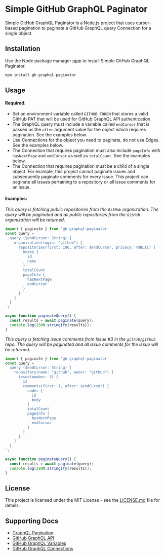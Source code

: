 # Simple GitHub GraphQL Paginator
Simple GitHub GraphQL Paginator is a Node.js project that uses cursor-based pagination to paginate a GitHub GraphQL query Connection for a single object.
  
## Installation
Use the Node package manager [npm](https://www.npmjs.com/package/gh-graphql-paginator) to install Simple GitHub GraphQL Paginator.

```bash
npm install gh-graphql-paginator
```

## Usage
#### Required:
- Set an environment variable called `GITHUB_TOKEN` that stores a valid GitHub PAT that will be used for GitHub GraphQL API authentication.
- The GraphQL query must include a variable called `endCursor` that is passed as the `after` argument value for the object which requires pagination. See the examples below.
- Use Connections for the object you need to paginate, do not use Edges. See the examples below.
- The Connection that requires pagination must also include `pageInfo` with `hasNextPage` and `endCursor` as well as `totalCount`. See the examples below.
- The Connection that requires pagination must be a child of a single object. For example, this project cannot paginate issues and subsequently paginate comments for every issue. This project can paginate all issues pertaining to a repository or all issue comments for an issue.

#### Examples:
_This query is fetching public repositories from the `GitHub` organization. The query will be paginated and all public repositories from the `GitHub` organization will be returned_.
```javascript
import { paginate } from 'gh-graphql-paginator'
const query = `
  query ($endCursor: String) {
    organization(login: "github") {
      repositories(first: 100, after: $endCursor, privacy: PUBLIC) {
        nodes {
          id
          name
        }
        totalCount
        pageInfo {
          hasNextPage
          endCursor
        }
      }
    }
  }
`;

async function paginateQuery() {
  const results = await paginate(query);
  console.log(JSON.stringify(results));
}
```

_This query is fetching issue comments from Issue #3 in the `github/github` repo. The query will be paginated and all issue comments for the issue will be returned_.
```javascript
import { paginate } from 'gh-graphql-paginator'
const query = `
  query ($endCursor: String) {
    repository(name: "github", owner: "github") {
      issue(number: 3) {
        id
        comments(first: 1, after: $endCursor) {
          nodes {
            id
            body
          }
          totalCount
          pageInfo {
            hasNextPage
            endCursor
          }
        }
      }
    }
  }
`;

async function paginateQuery() {
  const results = await paginate(query);
  console.log(JSON.stringify(results));
}
```

## License
This project is licensed under the MIT License - see the [LICENSE.md](LICENSE.md) file for details.

## Supporting Docs
- [GraphQL Pagination](https://graphql.org/learn/pagination/)
- [GitHub GraphQL API](https://docs.github.com/en/graphql)
- [GitHub GraphQL Variables](https://docs.github.com/en/graphql/guides/forming-calls-with-graphql#working-with-variables)
- [GitHub GraphQL Connections](https://docs.github.com/en/graphql/guides/introduction-to-graphql#connection)
